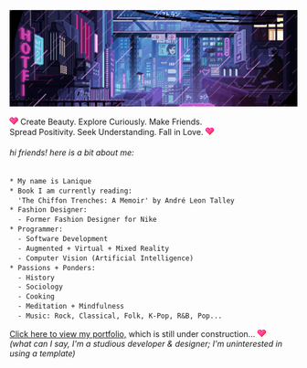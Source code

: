 ![gif-of-cyberpunk-cityscape](images/lanique_edit_rain.gif)

<!-- ![love](https://github.com/joshnatis/joshnatis/blob/master/pix/heart.gif) Create Beauty.\
![love](https://github.com/joshnatis/joshnatis/blob/master/pix/heart.gif) Explore Curiously.\
![love](https://github.com/joshnatis/joshnatis/blob/master/pix/heart.gif) Make Friends.\
![love](https://github.com/joshnatis/joshnatis/blob/master/pix/heart.gif) Spread Positivity.\
![love](https://github.com/joshnatis/joshnatis/blob/master/pix/heart.gif) Seek Understanding.\
![love](https://github.com/joshnatis/joshnatis/blob/master/pix/heart.gif) Fall in Love.
 -->
![love](https://github.com/joshnatis/joshnatis/blob/master/pix/heart.gif) Create Beauty. Explore Curiously. Make Friends.\
Spread Positivity. Seek Understanding. Fall in Love. ![love](https://github.com/joshnatis/joshnatis/blob/master/pix/heart.gif)  

###### hi friends! here is a bit about me:

```txt
* My name is Lanique
* Book I am currently reading:
  'The Chiffon Trenches: A Memoir' by André Leon Talley
* Fashion Designer:
  - Former Fashion Designer for Nike
* Programmer:
  - Software Development
  - Augmented + Virtual + Mixed Reality
  - Computer Vision (Artificial Intelligence)
* Passions + Ponders:
  - History
  - Sociology
  - Cooking
  - Meditation + Mindfulness
  - Music: Rock, Classical, Folk, K-Pop, R&B, Pop...
```

<!-- ### ✃Fashion Designer ⇄ Software_Developer

vi veri veniversum vivus vici -->

[Click here to view my portfolio,](https://la-nique.github.io/portfolio/) which is still under construction... ![love](https://github.com/joshnatis/joshnatis/blob/master/pix/heart.gif)\
*(what can I say, I'm a studious developer & designer; I'm uninterested in using a template)*

<!--
**La-Nique/La-Nique** is a ✨ _special_ ✨ repository because its `README.md` (this file) appears on your GitHub profile.

Here are some ideas to get you started:

- 🔭 I’m currently working on ...
- 🌱 I’m currently learning ...
- 👯 I’m looking to collaborate on ...
- 🤔 I’m looking for help with ...
- 💬 Ask me about ...
- 📫 How to reach me: ...
- 😄 Pronouns: ...
- ⚡ Fun fact: ...
-->
